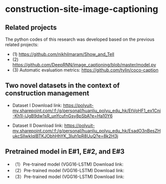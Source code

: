 construction-site-image-captioning
===================
## Related projects ##
The python codes of this research was developed based on the previous related projects:
- (1) https://github.com/nikhilmaram/Show_and_Tell
- (2) https://github.com/DeepRNN/image_captioning/blob/master/model.py
- (3) Automatic evaluation metrics: https://github.com/tylin/coco-caption

## Two novel datasets in the context of construction management ##
- Dataset I Download link: https://polyuit-my.sharepoint.com/:f:/g/personal/huanliu_polyu_edu_hk/EtVoHF1_ex1Cni-Kh1I-iJgB9dw1sR_unYcufnGsy8pSbA?e=Ha10Y6

- Dataset II Download link: https://polyuit-my.sharepoint.com/:f:/g/personal/huanliu_polyu_edu_hk/EsadO3nBesZHukcSlIwkIqIBTKJObhHhYK_3luh1pR8UuQ?e=8k2H3j

## Pretrained model in E#1, E#2, and E#3 ##

- （1）Pre-trained model (VGG16-LSTM) Download link: 
- （2）Pre-trained model (VGG16-LSTM) Download link: 
- （3）Pre-trained model (VGG16-LSTM) Download link: 
